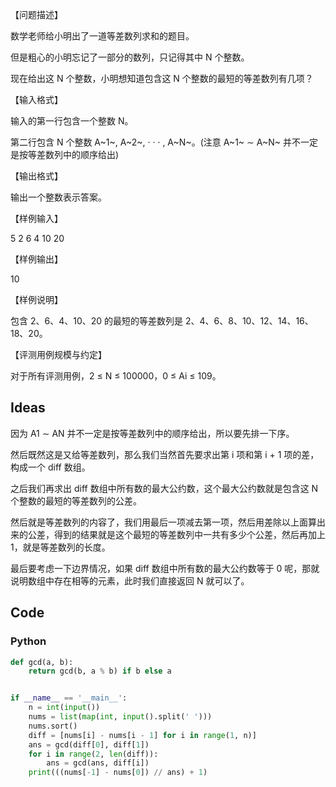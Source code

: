 【问题描述】

数学老师给小明出了一道等差数列求和的题目。

但是粗心的小明忘记了一部分的数列，只记得其中 N 个整数。

现在给出这 N 个整数，小明想知道包含这 N 个整数的最短的等差数列有几项？

【输入格式】

输入的第一行包含一个整数 N。

第二行包含 N 个整数 A~1~, A~2~, · · · , A~N~。(注意 A~1~ ∼ A~N~ 并不一定是按等差数列中的顺序给出)

【输出格式】

输出一个整数表示答案。

【样例输入】

5
2 6 4 10 20

【样例输出】

10

【样例说明】

包含 2、6、4、10、20 的最短的等差数列是 2、4、6、8、10、12、14、16、18、20。

【评测用例规模与约定】

对于所有评测用例，2 ≤ N ≤ 100000，0 ≤ Ai ≤ 109。

## Ideas

因为 A1 ∼ AN 并不一定是按等差数列中的顺序给出，所以要先排一下序。

然后既然这是又给等差数列，那么我们当然首先要求出第 i 项和第 i + 1 项的差，构成一个 diff 数组。

之后我们再求出 diff 数组中所有数的最大公约数，这个最大公约数就是包含这 N 个整数的最短的等差数列的公差。

然后就是等差数列的内容了，我们用最后一项减去第一项，然后用差除以上面算出来的公差，得到的结果就是这个最短的等差数列中一共有多少个公差，然后再加上1，就是等差数列的长度。

最后要考虑一下边界情况，如果 diff 数组中所有数的最大公约数等于 0 呢，那就说明数组中存在相等的元素，此时我们直接返回 N 就可以了。

## Code

### Python

```python
def gcd(a, b):
	return gcd(b, a % b) if b else a


if __name__ == '__main__':
	n = int(input())
	nums = list(map(int, input().split(' ')))
	nums.sort()
	diff = [nums[i] - nums[i - 1] for i in range(1, n)]
	ans = gcd(diff[0], diff[1])
	for i in range(2, len(diff)):
		ans = gcd(ans, diff[i])
	print(((nums[-1] - nums[0]) // ans) + 1)
```